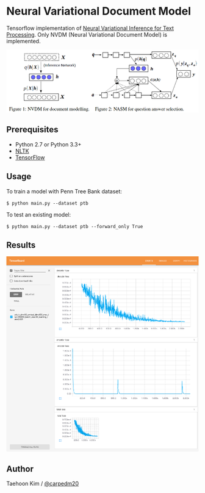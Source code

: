 Neural Variational Document Model
=================================

Tensorflow implementation of [Neural Variational Inference for Text Processing](http://arxiv.org/abs/1511.06038). Only NVDM (Neural Variational Document Model) is implemented.

![model_demo](./assets/model.png)


Prerequisites
-------------

- Python 2.7 or Python 3.3+
- [NLTK](http://www.nltk.org/)
- [TensorFlow](https://www.tensorflow.org/)


Usage
-----

To train a model with Penn Tree Bank dataset:

    $ python main.py --dataset ptb

To test an existing model:

    $ python main.py --dataset ptb --forward_only True


Results
-------

![ptb_h_dim:50_embed_dim:500_max_iter:450000_batch_size:20_learning_rate:0.001](./assets/training-2016-03-20.png)

Author
------

Taehoon Kim / [@carpedm20](http://carpedm20.github.io/)
